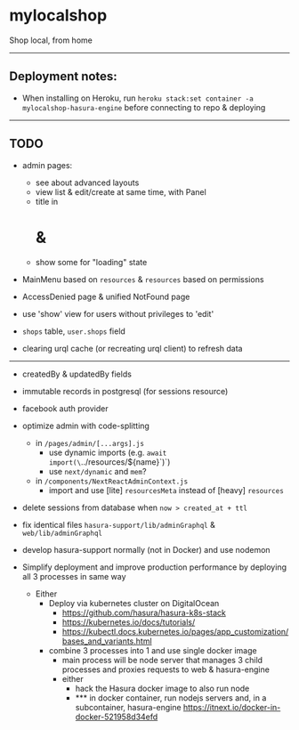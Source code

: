 # mylocalshop

Shop local, from home

---

## Deployment notes:

- When installing on Heroku, run `heroku stack:set container -a mylocalshop-hasura-engine` before connecting to repo & deploying

---

## TODO

- admin pages:
    - see about advanced layouts
    - view list & edit/create at same time, with Panel
    - title in <h1> & <head>
    - show some <Loader/> for "loading" state

- MainMenu based on `resources` &  `resources` based on permissions
- AccessDenied page & unified NotFound page
- use 'show' view for users without privileges to 'edit'

- `shops` table, `user.shops` field

- clearing urql cache (or recreating urql client) to refresh data

---

- createdBy & updatedBy fields
- immutable records in postgresql (for sessions resource)
- facebook auth provider
- optimize admin with code-splitting
    - in `/pages/admin/[...args].js`
        - use dynamic imports (e.g. `await import(\`../resources/${name}\`)`)
        - use `next/dynamic` and `mem`?
    - in `/components/NextReactAdminContext.js`
        - import and use [lite] `resourcesMeta` instead of [heavy] `resources`
- delete sessions from database when `now > created_at + ttl`
- fix identical files `hasura-support/lib/adminGraphql` & `web/lib/adminGraphql`
- develop hasura-support normally (not in Docker) and use nodemon

- Simplify deployment and improve production performance by deploying all 3 processes in same way
  - Either
    - Deploy via kubernetes cluster on DigitalOcean
      - https://github.com/hasura/hasura-k8s-stack
      - https://kubernetes.io/docs/tutorials/
      - https://kubectl.docs.kubernetes.io/pages/app_customization/bases_and_variants.html
    - combine 3 processes into 1 and use single docker image
      - main process will be node server that manages 3 child processes and proxies requests to web & hasura-engine
      - either
        - hack the Hasura docker image to also run node
        - *** in docker container, run nodejs servers and, in a subcontainer, hasura-engine https://itnext.io/docker-in-docker-521958d34efd
